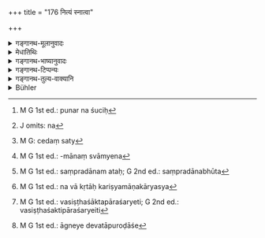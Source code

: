 +++
title = "176 नित्यं स्नात्वा"

+++

<details><summary>गङ्गानथ-मूलानुवादः</summary>

Every day, having bathed and become clean, he should make offerings to deities, Sages and Fathers, and do the worshipping of the deities and the placing of fuel.—(176)
</details>

<details><summary>मेधातिथिः</summary>

प्रत्यहं **स्नात्वा शुचिः** स्नानेनापनीताशुचिभावो **देवर्षिपितृतर्पणं कुर्यात्** । यदि पुनः शुचिः न[^४३३] तदावश्यं स्नायात् । **शुचि**ग्रहणेन शुद्धिहेतुतयात्र स्नानस्योपदिष्टत्वान् न स्नातकव्रतवत् तदनुष्ठेयम् । अत एव स्मृत्यन्तरे च स्नानं प्रतिषिद्धम् । स प्रतिषेधो मृदा स्नानस्य प्रसाधनलक्षणस्य । गौतमेन तु स्नानम् एवं विहितम्- "दण्द इवाप्सु परिप्लवते" (च्ड़्। आप्ध् १.२.३०) । मलापकर्षणं करनिघर्षणादिना न[^४३४] कर्तव्यम् । असत्य् अमेध्यादिसंसर्गे, न यत् स्वेदजं वस्त्ररेणुसंयोगादिसहजं मलं तद् अशुचित्वम् आपादयति । तद् धि नियतरूपम् एव । तथा च ब्राह्मणं "किं नु मलं किम् अजिनं किम् उ श्मश्रूणि किं तपः" (ऐत्ब् ७.१३) इति धर्मसाधनताम् एवंविधस्य मलधारणस्य दर्शयति ।


[^४३४]:
     J omits: na


[^४३३]:
     M G 1st ed.: punar na śuciḥ

- <u>कथं</u> पुनः स्नानस्य शौचार्थता प्रतीयते । न पुनः स्नातः शुचिश् चोभयविशिष्टो देवकार्ये विनियुज्यते । स्नातस्याशुचित्वाभावात्, कृतशौचाचमनादेः स्नानविधानात्, "स्नात्वा चाचान्तः पुनर् आचामेत्" (वध् ३.३८) इति च स्नातस्यापि शुचिर् इत्य् एतावता यादृशी सुद्धिस् तस्यां विज्ञायमानायां स्नानम् अपि सति निमित्ते प्राप्तं पुनर् उच्यते । स्मृत्यन्तरं चेदम् असत्य्[^४३५] अशुचित्वे निमित्ते प्रतिषेधार्थम् । तथा च "वेदम् अधीत्य स्नायात्" (बौग् २.५.६) इति समाप्ते स्वाध्यायविधौ प्रतिप्रसविष्यति । 


[^४३५]:
     M G: cedaṃ saty

- **कुर्याद् देवर्षिपितृतर्पणम्** । उदकदानं देवादिभ्यो गृहस्थधर्मेषु यद् उक्तं तादृशम् एव प्रतीयते, तर्पणशब्दसाहचर्यात् । "यद् एव तर्पयत्य् अद्भिः" (म्ध् ३.२८३) इति, तथा "देवतास् तर्पयति" (आश्ग् ३.४.१) इति गृह्यकारैर् उदकसाधनो ऽयं विधिर् उक्तः । उदकतर्पणम् इति चैतत् संविज्ञायते । ते देवा गृह्यकारैः पठिता अग्निप्रजापतिब्रह्मेत्यादयः । तेषां च तर्पणं न सौहित्योत्पादनम्, किं तर्हि तदुद्देशेनोदकाञ्जलिप्रक्षेपः । अतो ऽयम् उदकद्रव्यको याग एवोक्तो भवति । न ह्य् अन्यथा देवतात्वं भवति । यागसंप्रदानं हि सेति स्मर्यते, न तृप्तेः कर्त्री ।

- एतावद् धि देवतालक्षणम्- सूक्तभाजो हविर्भाजश् च देवताः । तत्र सूक्तं स्तुत्यतया भजन्ते, हविः संप्रदानतया । तर्प्यत्वेन चोदकदानसंप्रदानताम् एव गुणवृत्त्या वक्ति । गुर्वादिसंप्रदानं गवादिना तदुद्दिश्यमानस्वाम्येन[^४३६] प्रतीयते । देवतापि संप्रदानभूतः[^४३७] । संप्रदानत्वसाम्यात् तृप्यन्तीत्य् उच्यते । यदि देवतातृप्त्यर्थम् एतत् स्यात् तदा संस्कारकर्मोदकतर्पणं स्यात् । न च देवतानां संस्कार्यत्वोपपत्तिः । न हि ताः क्वचिद् उपयुक्ता उपयोक्ष्यन्ते वा । न चाकृताकरिष्यमाणकार्यस्य[^४३८] संस्कारतोपपत्तिः ।


[^४३८]:
     M G 1st ed.: na vā kṛtāḥ kariṣyamāṇakāryasya


[^४३७]:
     M G 1st ed.: saṃpradānam ataḥ; G 2nd ed.: saṃpradānabhūta


[^४३६]:
     M G 1st ed.: -mānaṃ svāmyena

- **ऋषयो** ये यस्यार्षेयाः । यथा पराशराणां वसिष्ठशक्तिपारशर्या इति[^४३९] । गृह्यकारैस् तु मन्त्रदृश ऋषयस् तर्पणीयत्वेनोक्ताः, मधुच्छन्दो गृत्समदो विश्वामित्र इति । अविशेषाभिधानाद् ऋषिशब्दस्योभये ऽपि प्राप्ताः । विशेषस्मृतित्वात् गृह्यस्मृतेस् त एव ग्रहीतुं न्याय्याः । 


[^४३९]:
     M G 1st ed.: vasiṣṭhaśāktapāraśaryeti; G 2nd ed.: vasiṣṭhaśaktipāraśaryeiti

- **पितरः** पूर्वप्रेताः पितृपितामहाः सपिण्डाः समानोदकाश् च । पितॄणां तर्पणं तर्पणम् एव । एतच् च श्राद्धविधौ प्रत्यक्षेण वक्ष्यते ।

- **देवताभ्यर्चनम्** । अत्र केचिच् चिरन्तना विचारयांचक्रुः- का एता देवता नाम यासाम् इदम् अभ्यर्चनम् उच्यते । यदि तावच् चित्रपुस्तकन्यस्तः चतुर्भुजो वज्रहस्त इत्याद्याः, प्रतिकृतय इति लौकिका व्यवहरन्ति । अतो गौणस् तत्र देवताव्यवहारः । अथ याः सूक्तहविःसंबन्धिन्यो वैदिकीभ्यश् चोदनाभ्यो मन्त्रवाक्येभ्यश् चावगम्यन्ते, शब्दार्थसंबन्धविदश् च स्मरन्ति "अग्निः अग्नीषोमौ मित्रावरुणौ इन्द्रो विष्णुः" इति । यद्य् एवं तत्क्रियासंबन्धितयैव तेषां देवतात्वं नार्थसंबन्धितया । तत्रापि यस्यैव हविषो या देवता तेन चोदिता तस्यैव सा भवति । तथा हि आग्नेयो ऽष्टाकपाल इत्य् आग्नेये पुरोडाशे देवता,[^४४०] न सौर्ये चरौ । अयं च तेषां निर्णयः- मुख्यासंभवाद् गौणस्यैव ग्रहणं न्याय्यम्, समाचाराच् च । अतः प्रतिमानाम् एवैतत् पूजाविधानम् । यच् चात्र तत्त्वं तद् "व्रतवद् देवदैवत्ये" इत्य् अत्र वक्ष्यामः (च्ड़्। म्ध् २.१८९) । 


[^४४०]:
     M G 1st ed.: āgneye devatāpuroḍāśe

- **समिदाधानं** सायम्प्रातर् अग्नौ दारुशकलप्रक्षेपणम् ॥ २.१७६ ॥
</details>

<details><summary>गङ्गानथ-भाष्यानुवादः</summary>

Everyday, ‘*having bathed and become pure*,’—*i.e*., having his uncleanliness removed by bath,—‘*he should make offerings to Deities, Sages and Fathers*.’ If he is already clean, he need not bathe; as the adding of the term ‘clean’ clearly shows that the ‘bathing’ here laid down is only for the purpose of cleanliness, and hence its performance is absolutely compulsory, like the ‘bathing’ to be done by the
*Snālaka*, Accomplished Student. It is for this reason that in another
*Smṛti* bathing has been prohibited (for the Religious Student); though
this prohibition refers to bathing with clay, for purposes of personal adornment. Gautama however has prescribed actual bathing. Hence what is meant is that one should plunge into water like a stick, and he should remove dirt, etc., by rubbing the body with his hauds. Unless there is touching of an unolean thing, such dirt as arises from perspiration, or from contact with the dust contained in the clothing, etc., does not make one ‘unclean’; for the presence of such dirt is inevitable. Says the Brāhmaṇa—‘What is *dirt*? Is it the skin, or hairs of the beard or penance?’—which shows that the presence of such ‘dirt’ is conducive to spiritual merit.

“How is it known that the *bathing* (here laid down) is for the purposes of cleanliness?”

The present injunction cannot be taken as prompting, to the performance of divine service, a person who fulfills the two distinct qualifications of ‘having bathed’ and ‘become clean’;

\(1\) because as a matter of fact, one who has bathed can never remain unclean;

\(2\) because even for a person who has adopted cleanliness by having sipped water, etc., bathing is found to be enjoined;

\(3\) because we meet with such passages as ‘having bathed, sipped water, one should sip water again,’ where even for the person who has bathed a method of further cleanliness is enjoined.

From all this it is clear that what the present verse enjoins is that whenever occasion (in the shape of the contact of unclean things, etc.) arises, one should bathe, even though there be already present the ‘cleanliness’ that is generally understood as such.

Or, the present verse may be regarded as a totally independent rule, intended to prohibit bathing without special occasion arising in the shape of uncleanliness; and it is iu view of this, prohibition that we have the counter-exception—‘one should bathe after having learnt the Veda,’—which enjoins bathing at the end of Vedic Study (even in the absence of any uncleanlincss).

“*He should make offerings to Deities*, *Sages and Fathers*.”—By reason of the mention of ‘*tarpaṇa*,’ the ‘offering’ here meant appears to be that offering of water to the Deities and others which has been prescribed among the duties of the house-holder, under 3.283. The authors of *Gṛhyasūtras* also have declared this act as to be done, with water only; *e.g*., says Āśvalāyana (3.1.3)—‘He satisfies the Deities.’ Inordinary life also this act is known as the ‘offering of water.’

The Deities to whom this offering is to be made have been enumerated by the writers on Gṛhya—*vis*., Agni, Prajāpati, Brahmā and so forth. The ‘*tarpaṇa*,’ ‘offering,’ to these does not consist of producing in them the feeling of satisfaction (which is the etymological meaning of the term ‘*tarpaṇa*’); it consists only in the pouring, on their behalf, of water with joined hands. Hence what is here laid down comes to be only a sacrificial offering, in which water is the substance offered. Specially as the character of ‘deity’ could not otherwise have belonged to those to whom the offering is made; for that alone has been called ‘deity’ to whom a sacrifice is offered; it is not one who *becomes satisfied*. The only definition of ‘deity’ that we have is—‘Deities are recipients of hymns and recipients of offerings’; they become ‘recipients of hymns’ by becoming the objects of eulogy, and they become ‘recipients of offerings’ by becoming those to whom offerings are made. When therefore our author speaks of them as ‘*tarpya*,’ ‘to be satisfied,’ he uses the term in its figurative sense of ‘being recipients of the offering of water.’ The teacher and such other persons are recognised as ‘recipients’ when the cow and such things are transferred to their ownership; and the Deities also are ‘recipients.’ Thus both having the common character of ‘being recipients,’ they are described as ‘being satisfied.’ If what is laid down here meant actual ‘satisfying’ of the Deities, then this^(:) water-offering’ would become a purely sanctificatory act; and yet no ‘Sanctification’ is possible in the case of Deities; for the simple reason that they have not been, nor are they ever likely to lie, employed; and what has never been employed, or is not likely to be employed, cannot rightly be regarded as an object of sanctification.

‘*Sages*,’—*i.e*., those sages that happen to be one’s ‘*Gotra-ṛṣis*’;
*e.g*., for those belonging to the ‘Parāśara-gotra,’ Vaśiṣṭha, Śakti and
Pārāśarya would be the ‘sages’ (to whom the offering is to be made). The author of *Gṛhyasūtras* have however spoken of the ‘seers of Vedic Mantras’ (and not the *Gotra-ṛṣis*) as the ‘sages’ to whom the offering is to be made; *i.e*., the sages Madhucchandas, Gṛtsamada and Viśvāmitra. Since the text speaks of ‘sages’ without any qualification, it is open to us to take it as standing for both kinds of sages; but in view of the fact that the Gṛhyasūtras have specified them (as being the ‘seers of mantras’), it is only right to take these latter as meant.

‘*Fathers*.’—One’s dead ancestors,—father, grandfather, etc., all
*Sapiṇḍas* and *Samānodakas*. In the case of the ‘Fathers,’ the
‘offering’ is to be the actual ‘*Tarpaṇa*’ itself. This is going to be distinctly laid down under the rules bearing upon *Śrāddha*.

*Worshiping of the Deities*.—In connection with this some ancient
writers have made the following observations:—“Who are these deities, whose ‘worship’ is here laid down? If they are meant to be those pninted in picture-books—figures with four arms, with a thunderbolt in the hand and so forth,—then, since ordinary men regard these as ‘images’ (which connotes *unreality*), they can be called ‘Deity,’ only figuratively. If, on the other hand, they are meant to be those related to hymns and offerings,—which are indicated by Vedic injunctions, and also by the words of mantras, and which are called so by persons versed in the use of words and their denotations,—such as ‘Agni,’ ‘Agni-Soma,’ ‘Mitra-Varuṇa,’ ‘Indra,’ ‘Viṣṇu,’ and so forth—then, in that case, their character of ‘Deity,’ would be dependent upon the said acts (of offering, etc.), and not upon the fact of their having any connection with the denotation (of the term ‘Deity’); and further, a particular (Deity) would be the ‘Deity’ for only that offering which is enjoined as to be offered to him; *e.g*., when the ‘Cake baked upon eight pans,’ is called ‘*āgneya*’ (dedicated to Agni), Agni becomes the ‘deity’ only of that cake, and not of that which is called ‘*saurya*’ (dedicated to Sūrya).”

From the above considerations the conclusion that the ancient writers have deduced is as follows:—In cases where the term cannot be. taken in its direct denotation, it is only right to take it in the figurative sense; specially as such is the actual usage. Hence the ‘worship’ enjoined in the present verse is that of *images*.

What the truth on this point is we shall explain below, under verse 189.

‘*Placing of fuel*’—throwing into the fire pieces of wood, every morning and evening.—(176)
</details>

<details><summary>गङ्गानथ-टिप्पन्यः</summary>

‘*Snātvā*’—“He should bathe for cleanliness, not for *pleasure*;
according to Gautama 2.8,2 and 9.61; Baudhāyana 1.2.3.39 and Viṣṇu
28.5”.—Hopkins.

This verse is quoted in *Aparārka* (p. 62);—and in *Smṛticandrikā*
(Saṃskāra, p. 117).
</details>

<details><summary>गङ्गानथ-तुल्य-वाक्यानि</summary>

*Viṣṇu* (28. 4, 5).—‘Both times, there should he bath and
fire-tending;—dipping in water like a wooden log.’

*Vaśiṣṭha* (7.7).—‘With speech controlled, eating at the fourth, sixth
and eighth parts of the day,—he should go alms-begging.’

*Yājñavalkya* (1.22).—‘Bathing with mantras dedicated to the deity
*Apas*, water-sprinkling, breath-control, praying to the Sun, and
repetition of the *Gāyatrī*.,—daily.’

*Gautama* (2.12, 14).—‘Fire-kindling, alms-begging;—bathing in water.’

*Yama* (*Aparārka*, p. 02).—‘With sleep, indolence, anger and his own
self under control, he shall avoid sleeping and sitting on the couch,
and the cleansing of the teeth; he shall sleep alone on kuśa-gass, and
shall never emit his semen anywhere.’
</details>

<details><summary>Bühler</summary>

176	Every day, having bathed, and being purified, he must offer libations of water to the gods, sages and manes, worship (the images of) the gods, and place fuel on (the sacred fire).
</details>
